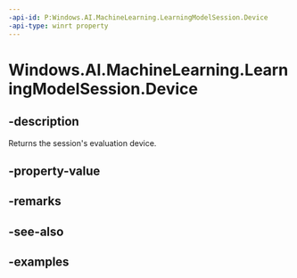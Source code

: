 ```yaml
---
-api-id: P:Windows.AI.MachineLearning.LearningModelSession.Device
-api-type: winrt property
---
```


<!-- Property syntax.
public LearningModelDevice Device { get; }
-->

# Windows.AI.MachineLearning.LearningModelSession.Device

## -description
Returns the session's evaluation device.

## -property-value

## -remarks

## -see-also

## -examples
